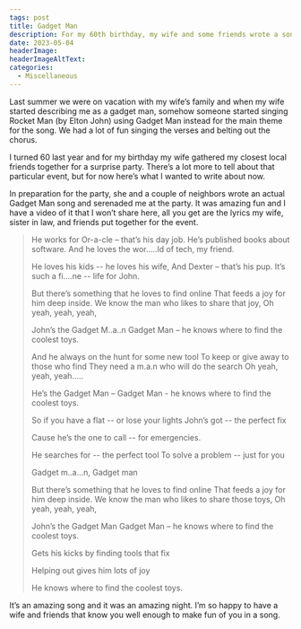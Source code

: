 ```yaml
---
tags: post
title: Gadget Man
description: For my 60th birthday, my wife and some friends wrote a song about me called Gadget Man (sung to the tune from Rocket Man by Sir. Elton John)
date: 2023-05-04
headerImage: 
headerImageAltText: 
categories:
  - Miscellaneous
---
```


Last summer we were on vacation with my wife’s family and when my wife started describing me as a gadget man, somehow someone started singing Rocket Man (by Elton John) using Gadget Man instead for the main theme for the song. We had a lot of fun singing the verses and belting out the chorus. 

I turned 60 last year and for my birthday my wife gathered my closest local friends together for a surprise party. There’s a lot more to tell about that particular event, but for now here’s what I wanted to write about now. 

In preparation for the party, she and a couple of neighbors wrote an actual Gadget Man song and serenaded me at the party. It was amazing fun and I have a video of it that I won’t share here, all you get are the lyrics my wife, sister in law, and friends put together for the event.

> He works for Or-a-cle – that’s his day job.
> He’s published books about software.
> And he loves the wor…..ld of  tech, my friend.
> 
> He loves his kids -- he loves his wife,
> And Dexter – that’s his pup.
> It’s such a fi….ne -- life for John.
>  
> But there’s something that he loves to find online
> That feeds a joy for him deep inside.
> We know the man who likes to share that joy,
> Oh yeah, yeah, yeah,
>  
> John’s the Gadget M..a..n
> Gadget Man – he knows where to find the coolest toys. 
>  
> And he always on the hunt for some new tool
> To keep or give away to those who find
> They need a m.a.n who will do the search
> Oh yeah, yeah, yeah…..
>  
> He’s the Gadget Man – Gadget Man - he knows where to find the coolest toys. 
>  
> So if you have a flat -- or lose your lights
> John’s got -- the perfect fix
>  
> Cause he’s the one to call  --  for emergencies.
>  
> He searches for -- the perfect tool
> To solve a problem -- just for you
>  
> Gadget m..a…n, Gadget man
> 
> But there’s something that he loves to find online
> That feeds a joy for him deep inside.
> We know the man who likes to share those toys,
> Oh yeah, yeah, yeah,
>  
> John’s the Gadget Man
> Gadget Man – he knows where to find the coolest toys. 
>  
> Gets his kicks by finding tools that fix
> 
> Helping out gives him lots of joy
>  
> He knows where to find the coolest toys.  

It’s an amazing song and it was an amazing night. I’m so happy to have a wife and friends that know you well enough to make fun of you in a song. 
